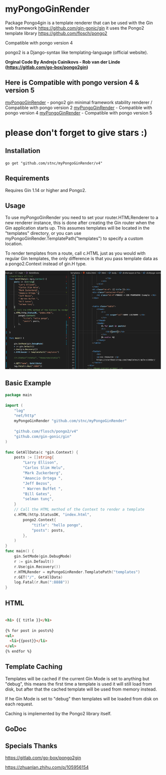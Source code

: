 myPongoGinRender
=========

Package Pongo4gin is a template renderer that can be used with the Gin web
framework https://github.com/gin-gonic/gin it uses the Pongo2 template library
https://github.com/flosch/pongo2

Compatible with pongo version 4

pongo2 is a Django-syntax like templating-language (official website).

<strong>Orginal Code By Andrejs Cainikovs - Rob van der Linde (https://gitlab.com/go-box/pongo2gin) </strong>

## Here is Compatible with pongo version 4 &  version 5
 [myPongoGinRender](https://github.com/stnc/myPongoGinRender/) - pongo2 gin minimal framework stability renderer / Compatible with pongo version 2 
 [myPongoGinRender](https://github.com/stnc/myPongoGinRender/tree/main/v4) -  Compatible with pongo version 4
 [myPongoGinRender](https://github.com/stnc/myPongoGinRender/tree/main/v5) -  Compatible with pongo version 5

# please don't forget to give stars :)

## Installation  

`go get "github.com/stnc/myPongoGinRender/v4"`

Requirements
------------

Requires Gin 1.14 or higher and Pongo2.

Usage
-----

To use myPongoGinRender you need to set your router.HTMLRenderer to a new renderer
instance, this is done after creating the Gin router when the Gin application
starts up. This assumes templates will be located in the "templates"
directory, or you can use myPongoGinRender.TemplatePath("templates") to specify a custom location.

To render templates from a route, call c.HTML just as you would with
regular Gin templates, the only difference is that you pass template
data as a pongo2.Context instead of gin.H type.


![Screen](https://raw.githubusercontent.com/stnc/myPongoGinRender/master/example/ginScreen.png)

Basic Example
-------------

```go
package main

import (
	"log"
	"net/http"
	myPongoGinRender "github.com/stnc/myPongoGinRender"

	"github.com/flosch/pongo2/v4"
	"github.com/gin-gonic/gin"
)

func GetAllData(c *gin.Context) {
	posts := []string{
		"Larry Ellison",
		"Carlos Slim Helu",
		"Mark Zuckerberg",
		"Amancio Ortega ",
		"Jeff Bezos",
		" Warren Buffet ",
		"Bill Gates",
		"selman tunç",
	}
	// Call the HTML method of the Context to render a template
	c.HTML(http.StatusOK, "index.html",
		pongo2.Context{
			"title": "hello pongo",
			"posts": posts,
		},
	)
}
func main() {
	gin.SetMode(gin.DebugMode)
	r := gin.Default()
	r.Use(gin.Recovery())
	r.HTMLRender = myPongoGinRender.TemplatePath("templates")
	r.GET("/", GetAllData)
	log.Fatal(r.Run(":8888"))
}

```

HTML 
----------------


```html

<h1> {{ title }}</h1>

{% for post in posts%}
<ul>
  <li>{{post}}</li>
</ul>
{% endfor %}

```

Template Caching
----------------

Templates will be cached if the current Gin Mode is set to anything but "debug",
this means the first time a template is used it will still load from disk, but
after that the cached template will be used from memory instead.

If he Gin Mode is set to "debug" then templates will be loaded from disk on
each request.

Caching is implemented by the Pongo2 library itself.

GoDoc
-----


Specials Thanks
-----
https://gitlab.com/go-box/pongo2gin

https://zhuanlan.zhihu.com/p/105956154  


